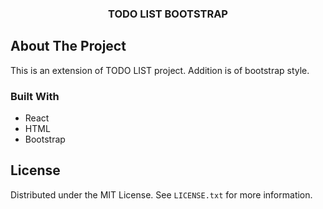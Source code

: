 




  <h3 align="center">TODO LIST BOOTSTRAP</h3>


## About The Project

This is an extension of TODO LIST project. Addition is of bootstrap style.


### Built With

- React
- HTML
- Bootstrap


## License

Distributed under the MIT License. See `LICENSE.txt` for more information.

